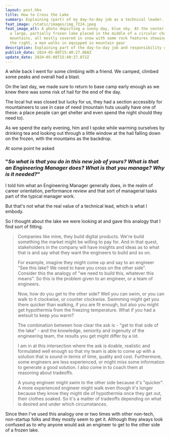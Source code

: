 ```yaml
---
layout: post.hbs
title: How to Cross the Lake
summary: Explaining (part) of my day-to-day job as a technical leader.
feat_image: /static/images/img_7224.jpeg
feat_image_alt: A photo depicting a sunny day, blue sky. At the center there is
  a large, partially frozen lake placed in the middle of a circular chain of
  mountains, all mostly covered in snow with some rock features showing up. To
  the right, a man walks in equipped in mountain gear
description: Explaining part of the day-to-day job and responsibility of a technical leader.
publish_date: 2024-05-08T15:40:27.868Z
update_date: 2024-05-08T15:40:27.872Z
---
```

A while back I went for some climbing with a friend. We camped, climbed some peaks and overall had a blast.

O﻿n the last day, we made sure to return to base camp early enough as we knew there was some risk of hail for the end of the day.

The local hut was closed but lucky for us, they had a section accessibly for mountaineers to use in case of need (mountain huts usually have one of these: a place people can get shelter and even spend the night should they need to).

A﻿s we spend the early evening, him and I spoke while warming ourselves by drinking tea and looking out through a little window at the hail falling down on the frozen, with the mountains as the backdrop.

A﻿t some point he asked


### "*So what is that you do in this new job of yours? What is that an Engineering Manager does? What is that you manage? Why is it needed?*"



I﻿ told him what an Engineering Manager generally does, in the realm of career orientation, performance review and that sort of managerial tasks part of the typical manager work.

B﻿ut that's not what the real value of a technical lead, which is what I embody.

S﻿o I thought about the lake we were looking at and gave this analogy that I find sort of fitting.

> Companies like mine, they build digital products. We're build something the market might be willing to pay for. And in that quest, stakeholders in the company will have insights and ideas as to what that is and say what they want the engineers to build and so on.
>
> F﻿or example, imagine they might come up and say to an engineer "See this lake? We need to have you cross on the other side". Consider this the analogy of "we need to build this, whatever this means". So this is the problem given to an engineer, or a team of engineers.
>
> N﻿ow, how do you get to the other side? Well you can swim, or you can walk to it clockwise, or counter clockwise. Swimming might get you there quicker than walking, if you are fit enough, but also you might get hypothermia from the freezing temperature. What if you had a wetsuit to keep you warm?
>
> The combination between how clear the ask is - "get to that side of the lake" - and the knowledge, seniority and ingenuity of the engineering team, the results you get might differ by a lot.
>
> I﻿ am in at this intersection where the ask is doable, realistic and formulated well enough so that my team is able to come up with a solution that is sound in terms of time, quality and cost. Furthermore, some engineers are less experienced, or might miss some information to generate a good solution. I also come in to coach them at reasoning about tradeoffs. 
>
> A﻿ young engineer might swim to the other side because it's "quicker". A more experienced engineer might walk even though it's longer because they know they might die of hypothermia once they get out, their clothes soaked. So it's a matter of tradeoffs depending on what is desired and under which circumstances.





S﻿ince then I've used this analogy one or two times with other non-tech, non-startup folks and they mostly seem to get it. Although they always look confused as to why anyone would ask an engineer to get to the other side of a frozen lake.